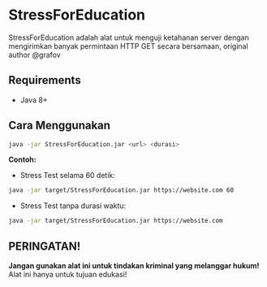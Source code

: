 # StressForEducation

StressForEducation adalah alat untuk menguji ketahanan server dengan mengirimkan banyak permintaan HTTP GET secara bersamaan, original author @grafov

## Requirements

- Java 8+

## Cara Menggunakan

```bash
java -jar StressForEducation.jar <url> <durasi>
```

**Contoh:**

- Stress Test selama 60 detik:

```bash
java -jar target/StressForEducation.jar https://website.com 60
```

- Stress Test tanpa durasi waktu:

```bash
java -jar target/StressForEducation.jar https://website.com
```

## PERINGATAN!

**Jangan gunakan alat ini untuk tindakan kriminal yang melanggar hukum!** Alat ini hanya untuk tujuan edukasi!
